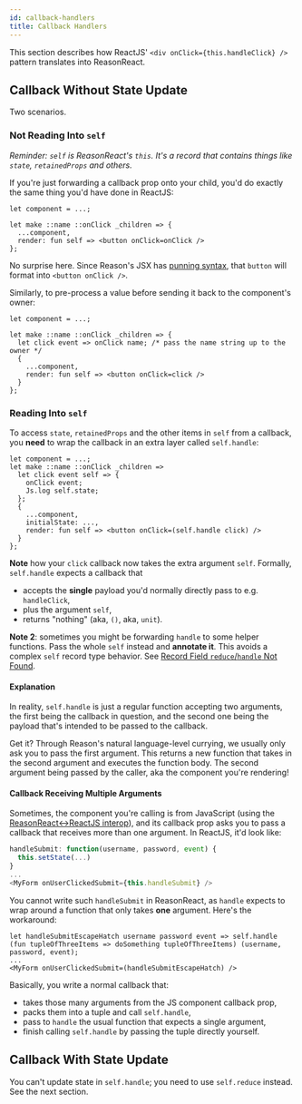 ```yaml
---
id: callback-handlers
title: Callback Handlers
---
```


This section describes how ReactJS' `<div onClick={this.handleClick} />` pattern translates into ReasonReact.

## Callback Without State Update

Two scenarios.

### Not Reading Into `self`

_Reminder: `self` is ReasonReact's `this`. It's a record that contains things like `state`, `retainedProps` and others._

If you're just forwarding a callback prop onto your child, you'd do exactly the same thing you'd have done in ReactJS:

```reason
let component = ...;

let make ::name ::onClick _children => {
  ...component,
  render: fun self => <button onClick=onClick />
};
```

No surprise here. Since Reason's JSX has [punning syntax](https://reasonml.github.io/guide/language/jsx#punning), that `button` will format into `<button onClick />`.

Similarly, to pre-process a value before sending it back to the component's owner:

```reason
let component = ...;

let make ::name ::onClick _children => {
  let click event => onClick name; /* pass the name string up to the owner */
  {
    ...component,
    render: fun self => <button onClick=click />
  }
};
```

### Reading Into `self`

To access `state`, `retainedProps` and the other items in `self` from a callback, you **need** to wrap the callback in an extra layer called `self.handle`:

```reason
let component = ...;
let make ::name ::onClick _children =>
  let click event self => {
    onClick event;
    Js.log self.state;
  };
  {
    ...component,
    initialState: ...,
    render: fun self => <button onClick=(self.handle click) />
  }
};
```

**Note** how your `click` callback now takes the extra argument `self`. Formally, `self.handle` expects a callback that

- accepts the **single** payload you'd normally directly pass to e.g. `handleClick`,
- plus the argument `self`,
- returns "nothing" (aka, `()`, aka, `unit`).

**Note 2**: sometimes you might be forwarding `handle` to some helper functions. Pass the whole `self` instead and **annotate it**. This avoids a complex `self` record type behavior. See [Record Field `reduce`/`handle` Not Found](record-field-reduce-handle-not-found.md).

#### Explanation

In reality, `self.handle` is just a regular function accepting two arguments, the first being the callback in question, and the second one being the payload that's intended to be passed to the callback.

Get it? Through Reason's natural language-level currying, we usually only ask you to pass the first argument. This returns a new function that takes in the second argument and executes the function body. The second argument being passed by the caller, aka the component you're rendering!

#### Callback Receiving Multiple Arguments

Sometimes, the component you're calling is from JavaScript (using the [ReasonReact<->ReactJS interop](interop.md)), and its callback prop asks you to pass a callback that receives more than one argument. In ReactJS, it'd look like:

```javascript
handleSubmit: function(username, password, event) {
  this.setState(...)
}
...
<MyForm onUserClickedSubmit={this.handleSubmit} />
```

You cannot write such `handleSubmit` in ReasonReact, as `handle` expects to wrap around a function that only takes **one** argument. Here's the workaround:

```
let handleSubmitEscapeHatch username password event => self.handle (fun tupleOfThreeItems => doSomething tupleOfThreeItems) (username, password, event);
...
<MyForm onUserClickedSubmit=(handleSubmitEscapeHatch) />
```

Basically, you write a normal callback that:

- takes those many arguments from the JS component callback prop,
- packs them into a tuple and call `self.handle`,
- pass to `handle` the usual function that expects a single argument,
- finish calling `self.handle` by passing the tuple directly yourself.

## Callback With State Update

You can't update state in `self.handle`; you need to use `self.reduce` instead. See the next section.
